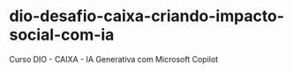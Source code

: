 # dio-desafio-caixa-criando-impacto-social-com-ia
Curso DIO - CAIXA - IA Generativa com Microsoft Copilot
